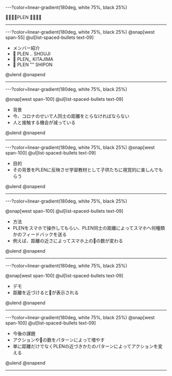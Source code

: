 ---?color=linear-gradient(180deg, white 75%, black 25%)

💛💛💛💛PLEN 💛💛💛💛





-----





---?color=linear-gradient(180deg, white 75%, black 25%)
@snap[west span-55]
@ul[list-spaced-bullets text-09]
- メンバー紹介
- 💛 PLEN .. SHOUJI
- 💛 PLEN,, KITAJIMA
- 💛 PLEN "" SHIPON

@ulend
@snapend



---

---?color=linear-gradient(180deg, white 75%, black 25%)

@snap[west span-100]
@ul[list-spaced-bullets text-09]
- 背景
- 今、コロナのせいで人同士の距離をとらなければならない
- 人と接触する機会が減っている


@ulend
@snapend



---


---?color=linear-gradient(180deg, white 75%, black 25%)
@snap[west span-100]
@ul[list-spaced-bullets text-09]
- 目的
- その背景をPLENに反映させ学習教材として子供たちに視覚的に楽しんでもらう

@ulend
@snapend





----


---?color=linear-gradient(180deg, white 75%, black 25%)

@snap[west span-100]
@ul[list-spaced-bullets text-09]
- 方法
- PLENをスマホで操作してもらい、PLEN同士の距離によってスマホへ何種類かのフィードバックを送る
- 例えば、距離の近さによってスマホ上の💛の数が変わる

@ulend
@snapend




---


---?color=linear-gradient(180deg, white 75%, black 25%)

@snap[west span-100]
@ul[list-spaced-bullets text-09]
- デモ
- 距離を近づけると💛が表示される

@ulend
@snapend


----





---?color=linear-gradient(180deg, white 75%, black 25%)
@snap[west span-100]
@ul[list-spaced-bullets text-09]
- 今後の課題
- アクションや💛の数をパターンによって増やす
- 単に距離だけでなくPLENの近づきかたのパターンによってアクションを変える

@ulend
@snapend








-----







